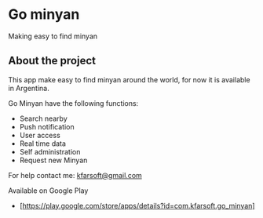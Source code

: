 # Go minyan

Making easy to find minyan

## About the project

This app make easy to find minyan around the world, for now it is available in Argentina.

Go Minyan have the following functions:

- Search nearby
- Push notification
- User access
- Real time data
- Self administration
- Request new Minyan

For help contact me: kfarsoft@gmail.com

Available on Google Play

- [https://play.google.com/store/apps/details?id=com.kfarsoft.go_minyan]
